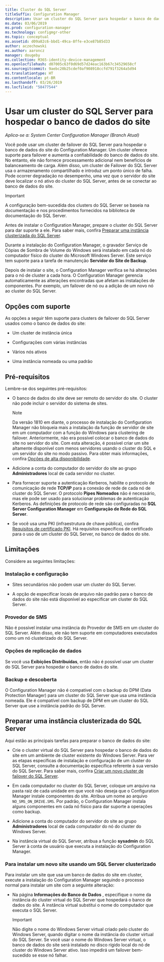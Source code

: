 ```yaml
---
title: Cluster do SQL Server
titleSuffix: Configuration Manager
description: Usar um cluster do SQL Server para hospedar o banco de dados do site do Configuration Manager
ms.date: 03/06/2019
ms.prod: configuration-manager
ms.technology: configmgr-other
ms.topic: conceptual
ms.assetid: d09a82c6-bbd1-49ca-8ffe-e3ce87b85d33
author: aczechowski
ms.author: aaroncz
manager: dougeby
ms.collection: M365-identity-device-management
ms.openlocfilehash: d07005c63f0d69d57d24eac163b67c34529658cf
ms.sourcegitcommit: 9aebc20b25cdef0af908918ccfd791f3264a5d94
ms.translationtype: HT
ms.contentlocale: pt-BR
ms.lasthandoff: 03/26/2019
ms.locfileid: "58477544"
---
```

# <a name="use-a-sql-server-cluster-for-the-site-database"></a>Usar um cluster do SQL Server para hospedar o banco de dados do site

*Aplica-se a: System Center Configuration Manager (Branch Atual)*

Você pode usar um cluster de failover do SQL Server para hospedar o banco de dados do site do Configuration Manager. Um cluster oferece suporte para failover e aumenta a confiabilidade do banco de dados do site. No entanto, ele não fornece processamento adicional nem benefícios de balanceamento de carga. Além disso, um cluster de Failover do SQL Server usa o armazenamento compartilhado e introduz um ponto único de falha. Pode ocorrer degradação no desempenho, uma vez que o servidor do site deve localizar o nó ativo do cluster do SQL Server, antes de se conectar ao banco de dados do site.  

> [!IMPORTANT]  
> A configuração bem-sucedida dos clusters do SQL Server se baseia na documentação e nos procedimentos fornecidos na biblioteca de documentação do SQL Server.  


Antes de instalar o Configuration Manager, prepare o cluster do SQL Server para dar suporte a ele. Para saber mais, confira [Preparar uma instância clusterizada do SQL Server](#bkmk_prepare).

Durante a instalação do Configuration Manager, o gravador Serviço de Cópias de Sombra de Volume do Windows será instalado em cada nó do computador físico do cluster do Microsoft Windows Server. Este serviço tem suporte para a tarefa de manutenção **Servidor do Site de Backup**.  

Depois de instalar o site, o Configuration Manager verifica se há alterações para o nó de cluster a cada hora. O Configuration Manager gerencia automaticamente as alterações encontradas que afetam as instalações de componentes. Por exemplo, um failover de nó ou a adição de um novo nó ao cluster do SQL Server.  



## <a name="supported-options"></a>Opções com suporte

As opções a seguir têm suporte para clusters de failover do SQL Server usados como o banco de dados do site:

- Um cluster de instância única  

- Configurações com várias instâncias  

- Vários nós ativos  

- Uma instância nomeada ou uma padrão  



## <a name="prerequisites"></a>Pré-requisitos

Lembre-se dos seguintes pré-requisitos:  

- O banco de dados do site deve ser remoto do servidor do site. O cluster não pode incluir o servidor do sistema de sites.  

    > [!Note]  
    > Da versão 1810 em diante, o processo de instalação do Configuration Manager não bloqueia mais a instalação da função de servidor de site em um computador com a função do Windows para clustering de failover. Anteriormente, não era possível colocar o banco de dados do site no servidor do site. Com esta alteração, é possível criar um site altamente disponível com menos servidores usando o cluster do SQL e um servidor do site no modo passivo. Para obter mais informações, confira [Opções de alta disponibilidade](/sccm/core/servers/deploy/configure/high-availability-options). <!--3607761, fka 1359132-->  

- Adicione a conta do computador do servidor do site ao grupo **Administradores** local de cada servidor no cluster.  

- Para fornecer suporte a autenticação Kerberos, habilite o protocolo de comunicação de rede **TCP/IP** para a conexão de rede de cada nó de cluster do SQL Server. O protocolo **Pipes Nomeados** não é necessário, mas ele pode ser usado para solucionar problemas de autenticação Kerberos. As definições de protocolo de rede são configuradas no **SQL Server Configuration Manager** em **Configuração de Rede do SQL Server**.  

- Se você usa uma PKI (infraestrutura de chave pública), confira [Requisitos de certificado PKI](/sccm/core/plan-design/network/pki-certificate-requirements). Há requisitos específicos de certificado para o uso de um cluster do SQL Server, no banco de dados do site.  



## <a name="limitations"></a>Limitações

Considere as seguintes limitações:  


### <a name="installation-and-configuration"></a>Instalação e configuração

- Sites secundários não podem usar um cluster do SQL Server.  

- A opção de especificar locais de arquivo não padrão para o banco de dados do site não está disponível ao especificar um cluster do SQL Server.  


### <a name="sms-provider"></a>Provedor de SMS

Não é possível instalar uma instância do Provedor de SMS em um cluster do SQL Server. Além disso, ele não tem suporte em computadores executados como um nó clusterizado do SQL Server.  


### <a name="data-replication-options"></a>Opções de replicação de dados

Se você usa **Exibições Distribuídas**, então não é possível usar um cluster do SQL Server para hospedar o banco de dados do site.  


### <a name="backup-and-recovery"></a>Backup e descoberta

O Configuration Manager não é compatível com o backup do DPM (Data Protection Manager) para um cluster do SQL Server que usa uma instância nomeada. Ele é compatível com backup de DPM em um cluster do SQL Server que use a instância padrão do SQL Server.  



## <a name="bkmk_prepare"></a> Preparar uma instância clusterizada do SQL Server  

Aqui estão as principais tarefas para preparar o banco de dados do site:

- Crie o cluster virtual do SQL Server para hospedar o banco de dados do site em um ambiente de cluster existente do Windows Server. Para ver as etapas específicas de instalação e configuração de um cluster do SQL Server, consulte a documentação específica referente à sua versão do SQL Server. Para saber mais, confira [Criar um novo cluster de failover do SQL Server](https://docs.microsoft.com/sql/sql-server/failover-clusters/install/create-a-new-sql-server-failover-cluster-setup?view=sql-server-2017).  

- Em cada computador no cluster do SQL Server, coloque um arquivo na pasta raiz de cada unidade em que você não deseja que o Configuration Manager instale componentes do site. Atribua um nome ao arquivo `NO_SMS_ON_DRIVE.SMS`. Por padrão, o Configuration Manager instala alguns componentes em cada nó físico para dar suporte a operações como backup.  

- Adicione a conta do computador do servidor do site ao grupo **Administradores** local de cada computador do nó do cluster do Windows Server.  

- Na instância virtual do SQL Server, atribua a função **sysadmin** do SQL Server à conta de usuário que executa a instalação do Configuration Manager.  


### <a name="to-install-a-new-site-using-a-clustered-sql-server"></a>Para instalar um novo site usando um SQL Server clusterizado  

Para instalar um site que usa um banco de dados do site em cluster, execute a instalação do Configuration Manager seguindo o processo normal para instalar um site com a seguinte alteração:  

- Na página **Informações do Banco de Dados** , especifique o nome da instância do cluster virtual do SQL Server que hospedará o banco de dados do site. A instância virtual substitui o nome do computador que executa o SQL Server.  

    > [!IMPORTANT]  
    > Não digite o nome do Windows Server virtual criado pelo cluster do Windows Server, quando digitar o nome da instância do cluster virtual do SQL Server. Se você usar o nome do Windows Server virtual, o banco de dados do site será instalado no disco rígido local do nó de cluster do Windows Server ativo. Isso impedirá um failover bem-sucedido se esse nó falhar.  
